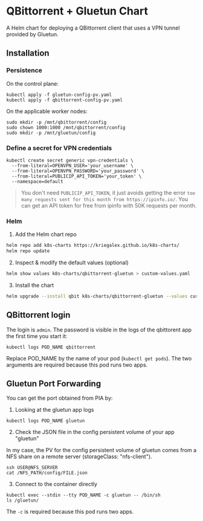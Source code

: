 # QBittorrent + Gluetun Chart

A Helm chart for deploying a QBittorrent client that uses a VPN tunnel provided by Gluetun.

## Installation

### Persistence

On the control plane:
```console
kubectl apply -f gluetun-config-pv.yaml
kubectl apply -f qbittorrent-config-pv.yaml
```

On the applicable worker nodes:
```console
sudo mkdir -p /mnt/qbittorrent/config
sudo chown 1000:1000 /mnt/qbittorrent/config
sudo mkdir -p /mnt/gluetun/config
```

### Define a secret for VPN credentials

```
kubectl create secret generic vpn-credentials \
  --from-literal=OPENVPN_USER='your_username' \
  --from-literal=OPENVPN_PASSWORD='your_password' \
  --from-literal=PUBLICIP_API_TOKEN='your_token' \
  --namespace=default
```

> You don't need `PUBLICIP_API_TOKEN`, it just avoids getting the error `too many requests sent for this month from https://ipinfo.io/`. You can get an API token for free from ipinfo with 50K requests per month.

### Helm

1. Add the Helm chart repo

```bash
helm repo add k8s-charts https://kriegalex.github.io/k8s-charts/
helm repo update
```

2. Inspect & modify the default values (optional)

```bash
helm show values k8s-charts/qbittorrent-gluetun > custom-values.yaml
```

3. Install the chart

```bash
helm upgrade --install qbit k8s-charts/qbittorrent-gluetun --values custom-values.yaml
```

## QBittorrent login

The login is `admin`. The password is visible in the logs of the qbittorent app the first time you start it:

```
kubectl logs POD_NAME qbittorrent
```

Replace POD_NAME by the name of your pod (`kubectl get pods`). The two arguments are required because this pod runs two apps.

## Gluetun Port Forwarding

You can get the port obtained from PIA by:

1. Looking at the gluetun app logs

```console
kubectl logs POD_NAME gluetun
```

2. Check the JSON file in the config persistent volume of your app "gluetun"

In my case, the PV for the config persistent volume of gluetun comes from a NFS share on a remote server (storageClass: "nfs-client").

```console
ssh USER@NFS_SERVER
cat /NFS_PATH/config/FILE.json
```

3. Connect to the container directly

```console
kubectl exec --stdin --tty POD_NAME -c gluetun -- /bin/sh
ls /gluetun/
```

The `-c` is required because this pod runs two apps.